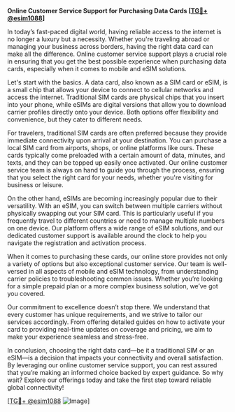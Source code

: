 **Online Customer Service Support for Purchasing Data Cards [[TG💪+ @esim1088](https://t.me/s/esim1088)]**

In today’s fast-paced digital world, having reliable access to the internet is no longer a luxury but a necessity. Whether you're traveling abroad or managing your business across borders, having the right data card can make all the difference. Online customer service support plays a crucial role in ensuring that you get the best possible experience when purchasing data cards, especially when it comes to mobile and eSIM solutions.

Let's start with the basics. A data card, also known as a SIM card or eSIM, is a small chip that allows your device to connect to cellular networks and access the internet. Traditional SIM cards are physical chips that you insert into your phone, while eSIMs are digital versions that allow you to download carrier profiles directly onto your device. Both options offer flexibility and convenience, but they cater to different needs.

For travelers, traditional SIM cards are often preferred because they provide immediate connectivity upon arrival at your destination. You can purchase a local SIM card from airports, shops, or online platforms like ours. These cards typically come preloaded with a certain amount of data, minutes, and texts, and they can be topped up easily once activated. Our online customer service team is always on hand to guide you through the process, ensuring that you select the right card for your needs, whether you're visiting for business or leisure.

On the other hand, eSIMs are becoming increasingly popular due to their versatility. With an eSIM, you can switch between multiple carriers without physically swapping out your SIM card. This is particularly useful if you frequently travel to different countries or need to manage multiple numbers on one device. Our platform offers a wide range of eSIM solutions, and our dedicated customer support is available around the clock to help you navigate the registration and activation process.

When it comes to purchasing these cards, our online store provides not only a variety of options but also exceptional customer service. Our team is well-versed in all aspects of mobile and eSIM technology, from understanding carrier policies to troubleshooting common issues. Whether you’re looking for a simple prepaid plan or a more complex business solution, we’ve got you covered. 

Our commitment to excellence doesn’t stop there. We understand that every customer has unique requirements, and we strive to tailor our services accordingly. From offering detailed guides on how to activate your card to providing real-time updates on coverage and pricing, we aim to make your experience seamless and stress-free.

In conclusion, choosing the right data card—be it a traditional SIM or an eSIM—is a decision that impacts your connectivity and overall satisfaction. By leveraging our online customer service support, you can rest assured that you’re making an informed choice backed by expert guidance. So why wait? Explore our offerings today and take the first step toward reliable global connectivity! 

[[TG💪+ @esim1088](https://t.me/s/esim1088) ![Image](https://i.postimg.cc/Y0z9fWf4/image.png)]